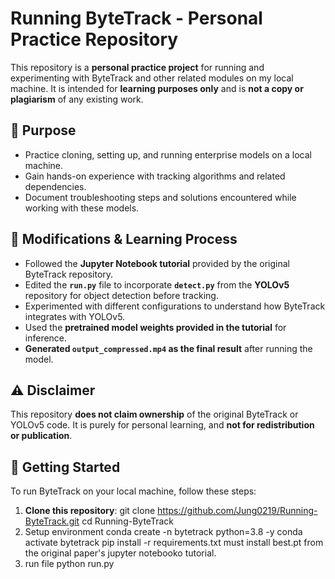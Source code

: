 # Running ByteTrack - Personal Practice Repository

This repository is a **personal practice project** for running and experimenting with ByteTrack and other related modules on my local machine. It is intended for **learning purposes only** and is **not a copy or plagiarism** of any existing work.

## 📌 Purpose
- Practice cloning, setting up, and running enterprise models on a local machine.
- Gain hands-on experience with tracking algorithms and related dependencies.
- Document troubleshooting steps and solutions encountered while working with these models.

## 📝 Modifications & Learning Process
- Followed the **Jupyter Notebook tutorial** provided by the original ByteTrack repository.
- Edited the **`run.py`** file to incorporate **`detect.py`** from the **YOLOv5** repository for object detection before tracking.
- Experimented with different configurations to understand how ByteTrack integrates with YOLOv5.
- Used the **pretrained model weights provided in the tutorial** for inference.
- **Generated `output_compressed.mp4` as the final result** after running the model.

## ⚠️ Disclaimer
This repository **does not claim ownership** of the original ByteTrack or YOLOv5 code. It is purely for personal learning, and **not for redistribution or publication**.

## 🔧 Getting Started
To run ByteTrack on your local machine, follow these steps:

1. **Clone this repository**:
   git clone https://github.com/Jung0219/Running-ByteTrack.git
   cd Running-ByteTrack
2. Setup environment
  conda create -n bytetrack python=3.8 -y
  conda activate bytetrack
  pip install -r requirements.txt
  must install best.pt from the original paper's jupyter notebooko tutorial.
4. run file
  python run.py
